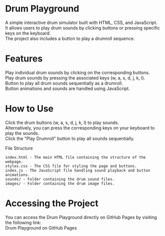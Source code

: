 # Drum Playground
A simple interactive drum simulator built with HTML, CSS, and JavaScript.    
It allows users to play drum sounds by clicking buttons or pressing specific keys on the keyboard.  
The project also includes a button to play a drumroll sequence.  

# Features
Play individual drum sounds by clicking on the corresponding buttons.  
Play drum sounds by pressing the associated keys (w, a, s, d, j, k, l).  
Button to play all drum sounds sequentially as a drumroll.  
Button animations and sounds are handled using JavaScript.  

# How to Use
Click the drum buttons (w, a, s, d, j, k, l) to play sounds.  
Alternatively, you can press the corresponding keys on your keyboard to play the sounds.  
Click the "Play Drumroll" button to play all sounds sequentially.  

File Structure
```
index.html - The main HTML file containing the structure of the webpage.
styles.css - The CSS file for styling the page and buttons.
index.js - The JavaScript file handling sound playback and button animations.
sounds/ - Folder containing the drum sound files.  
images/ - Folder containing the drum image files.  
```

# Accessing the Project
You can access the Drum Playground directly on GitHub Pages by visiting the following link:  
Drum Playground on GitHub Pages  

